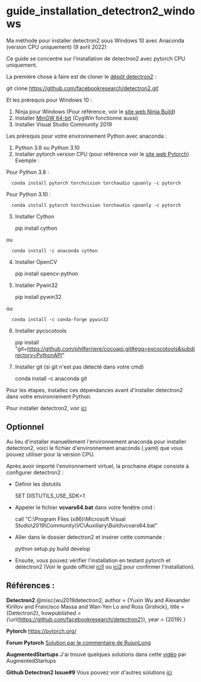 # guide_installation_detectron2_windows

Ma méthode pour installer detectron2 sous Windows 10 avec Anaconda (version CPU uniquement) (9 avril 2022)

Ce guide se concentre sur l'installation de detectron2 avec pytorch CPU uniquement.

La première chose à faire est de cloner le [dépôt detectron2](https://github.com/facebookresearch/detectron2) :

   git clone https://github.com/facebookresearch/detectron2.git

Et les prérequis pour Windows 10 :

1. Ninja pour Windows (Pour référence, voir le [site web Ninja Build](https://ninja-build.org/))
2. Installer [MinGW 64-bit](https://sourceforge.net/projects/mingw/) (CygWin fonctionne aussi)
3. Installer Visual Studio Community 2019

Les prérequis pour votre environnement Python avec anaconda :

1. Python 3.8 ou Python 3.10
2. Installer pytorch version CPU (pour référence voir le [site web Pytorch](https://pytorch.org/)). Exemple :
  
  Pour Python 3.8 :
  
      conda install pytorch torchvision torchaudio cpuonly -c pytorch
  
  Pour Python 3.10 :
  
      conda install pytorch torchvision torchaudio cpuonly -c pytorch
 
3. Installer Cython
  
      pip install cython
  
  ou
   
      conda install -c anaconda cython
   
4. Installer OpenCV
  
      pip install opencv-python

5. Installer Pywin32
  
      pip install pywin32
       
  ou
   
      conda install -c conda-forge pywin32

6. Installer pycocotools
  
      pip install "git+https://github.com/philferriere/cocoapi.git#egg=pycocotools&subdirectory=PythonAPI"

7. Installer git (si git n'est pas détecté dans votre cmd)
  
      conda install -c anaconda git
  
Pour les étapes, installez ces dépendances avant d'installer detectron2 dans votre environnement Python.

Pour installer detectron2, voir [ici](https://github.com/facebookresearch/detectron2)

## Optionnel

Au lieu d'installer manuellement l'environnement anaconda pour installer detectron2, voici le fichier d'environnement anaconda (.yaml) que vous pouvez utiliser pour la version CPU.

Après avoir importé l'environnement virtuel, la prochaine étape consiste à configurer detectron2 :

* Définir les distutils
 
     SET DISTUTILS_USE_SDK=1
   
* Appeler le fichier **vcvars64.bat** dans votre fenêtre cmd :
 
     call "C:\Program Files (x86)\Microsoft Visual Studio\2019\Community\VC\Auxiliary\Build\vcvars64.bat"
     
* Aller dans le dossier detectron2 et insérer cette commande :
 
     python setup.py build develop
  
* Ensuite, vous pouvez vérifier l'installation en testant pytorch et detectron2 (Voir le guide officiel [ici1](https://detectron2.readthedocs.io/en/latest/tutorials/install.html) 
ou [ici2](https://detectron2.readthedocs.io/en/latest/tutorials/getting_started.html) pour confirmer l'installation).

## Références :

**Detectron2**
@misc{wu2019detectron2,
 author =       {Yuxin Wu and Alexander Kirillov and Francisco Massa and
                 Wan-Yen Lo and Ross Girshick},
 title =        {Detectron2},
 howpublished = {\url{https://github.com/facebookresearch/detectron2}},
 year =         {2019}
}

**Pytorch**
https://pytorch.org/

**Forum Pytorch**
[Solution par le commentaire de RujunLong](https://discuss.pytorch.org/t/detectron-2-on-windows-10/93639/3)

**AugmentedStartups**
J'ai trouvé quelques solutions dans cette [vidéo](https://youtu.be/JC4D9kfZdDI) par AugmentedStartups

**Github Detectron2 Issue#9**
Vous pouvez voir d'autres solutions [ici](https://github.com/facebookresearch/detectron2/issues/9)
